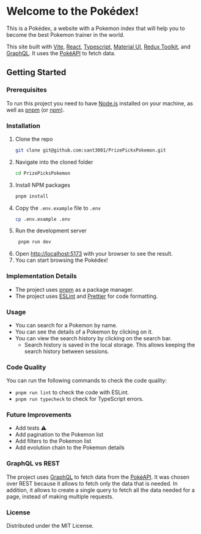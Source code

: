 # Welcome to the Pokédex!

This is a Pokédex, a website with a Pokemon index that will help you to become the best Pokemon trainer in the world.

This site built with [Vite](https://vitejs.dev/),
[React](https://reactjs.org/), [Typescript](https://www.typescriptlang.org/), [Material UI](https://mui.com/),
[Redux Toolkit](https://redux-toolkit.js.org/), and [GraphQL](https://graphql.org/).
It uses the [PokéAPI](https://pokeapi.co/) to fetch data.

## Getting Started

### Prerequisites
To run this project you need to have [Node.js](https://nodejs.org/en/) installed on your machine,
as well as [pnpm](https://pnpm.io/) (or [npm](https://www.npmjs.com/)).

### Installation
1. Clone the repo
   ```sh
   git clone git@github.com:sant3001/PrizePicksPokemon.git
   ```
2. Navigate into the cloned folder
    ```sh
   cd PrizePicksPokemon
   ```
3. Install NPM packages
   ```sh
   pnpm install
   ```
4. Copy the `.env.example` file to `.env`
   ```sh
   cp .env.example .env
   ```
5. Run the development server
   ```sh
    pnpm run dev
    ```
6. Open [http://localhost:5173](http://localhost:5173/) with your browser to see the result.
7. You can start browsing the Pokédex!

### Implementation Details
- The project uses [pnpm](https://pnpm.io/) as a package manager.
- The project uses [ESLint](https://eslint.org/) and [Prettier](https://prettier.io/) for code formatting.

### Usage
- You can search for a Pokemon by name.
- You can see the details of a Pokemon by clicking on it.
- You can view the search history by clicking on the search bar.
  - Search history is saved in the local storage. This allows keeping the search history between sessions.

### Code Quality
You can run the following commands to check the code quality:
- `pnpm run lint` to check the code with ESLint.
- `pnpm run typecheck` to check for TypeScript errors.

### Future Improvements
- Add tests ⚠️
- Add pagination to the Pokemon list
- Add filters to the Pokemon list
- Add evolution chain to the Pokemon details

### GraphQL vs REST
The project uses [GraphQL](https://graphql.org/) to fetch data from the [PokéAPI](https://pokeapi.co/).
It was chosen over REST because it allows to fetch only the data that is needed.
In addition, it allows to create a single query to fetch all the data needed for a page,
instead of making multiple requests.

### License
Distributed under the MIT License.
